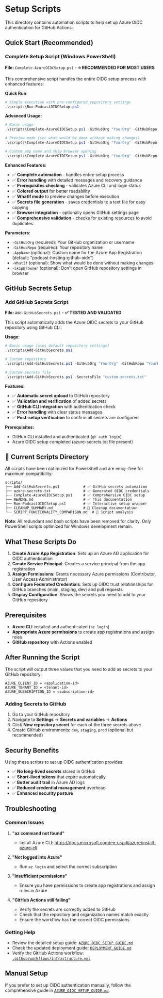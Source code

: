 # Setup Scripts

This directory contains automation scripts to help set up Azure OIDC authentication for GitHub Actions.

## Quick Start (Recommended)

### Complete Setup Script (Windows PowerShell)

**File:** `Complete-AzureOIDCSetup.ps1` - **⭐ RECOMMENDED FOR MOST USERS**

This comprehensive script handles the entire OIDC setup process with enhanced features:

**Quick Run:**
```powershell
# Simple execution with pre-configured repository settings
.\scripts\Run-PodcastOIDCSetup.ps1
```

**Advanced Usage:**
```powershell
# Basic usage
.\scripts\Complete-AzureOIDCSetup.ps1 -GitHubOrg "YourOrg" -GitHubRepo "YourRepo"

# Preview mode (see what would be done without making changes)
.\scripts\Complete-AzureOIDCSetup.ps1 -GitHubOrg "YourOrg" -GitHubRepo "YourRepo" -WhatIf

# Custom app name and skip browser opening
.\scripts\Complete-AzureOIDCSetup.ps1 -GitHubOrg "YourOrg" -GitHubRepo "YourRepo" -AppName "my-app" -SkipBrowser
```

**Enhanced Features:**
- ✅ **Complete automation** - handles entire setup process
- ✅ **Error handling** with detailed messages and recovery guidance
- ✅ **Prerequisites checking** - validates Azure CLI and login status
- ✅ **Colored output** for better readability
- ✅ **WhatIf mode** to preview changes before execution
- ✅ **Secrets file generation** - saves credentials to a text file for easy copying
- ✅ **Browser integration** - optionally opens GitHub settings page
- ✅ **Comprehensive validation** - checks for existing resources to avoid duplicates

**Parameters:**
- `-GitHubOrg` (required): Your GitHub organization or username
- `-GitHubRepo` (required): Your repository name
- `-AppName` (optional): Custom name for the Azure App Registration (default: "podcast-hosting-github-oidc")
- `-WhatIf` (optional): Show what would be done without making changes
- `-SkipBrowser` (optional): Don't open GitHub repository settings in browser

## GitHub Secrets Setup

### Add GitHub Secrets Script

**File:** `Add-GitHubSecrets.ps1` - **✅ TESTED AND VALIDATED**

This script automatically adds the Azure OIDC secrets to your GitHub repository using GitHub CLI:

**Usage:**
```powershell
# Basic usage (uses default repository settings)
.\scripts\Add-GitHubSecrets.ps1

# Custom repository
.\scripts\Add-GitHubSecrets.ps1 -GitHubOrg "YourOrg" -GitHubRepo "YourRepo"

# Custom secrets file
.\scripts\Add-GitHubSecrets.ps1 -SecretsFile "custom-secrets.txt"
```

**Features:**
- ✅ **Automatic secret upload** to GitHub repository
- ✅ **Validation and verification** of added secrets
- ✅ **GitHub CLI integration** with authentication check
- ✅ **Error handling** with clear status messages
- ✅ **Post-setup verification** to confirm all secrets are configured

**Prerequisites:**
- GitHub CLI installed and authenticated (`gh auth login`)
- Azure OIDC setup completed (azure-secrets.txt file present)

## 📁 Current Scripts Directory

All scripts have been optimized for PowerShell and are emoji-free for maximum compatibility:

```
scripts/
├── Add-GitHubSecrets.ps1           # ✅ GitHub secrets automation
├── azure-secrets.txt               # ✅ Generated OIDC credentials
├── Complete-AzureOIDCSetup.ps1     # ✅ Comprehensive OIDC setup
├── README.md                       # ✅ This documentation
├── Run-PodcastOIDCSetup.ps1        # ✅ Interactive setup wrapper
├── CLEANUP_SUMMARY.md              # 📄 Cleanup documentation
└── SCRIPT_FUNCTIONALITY_COMPARISON.md  # 📄 Script analysis
```

**Note**: All redundant and bash scripts have been removed for clarity. Only PowerShell scripts optimized for Windows development remain.

## What These Scripts Do

1. **Create Azure App Registration**: Sets up an Azure AD application for OIDC authentication
2. **Create Service Principal**: Creates a service principal from the app registration
3. **Assign Permissions**: Grants necessary Azure permissions (Contributor, User Access Administrator)
4. **Configure Federated Credentials**: Sets up OIDC trust relationships for GitHub branches (main, staging, dev) and pull requests
5. **Display Configuration**: Shows the secrets you need to add to your GitHub repository

## Prerequisites

- **Azure CLI** installed and authenticated (`az login`)
- **Appropriate Azure permissions** to create app registrations and assign roles
- **GitHub repository** with Actions enabled

## After Running the Script

The script will output three values that you need to add as secrets to your GitHub repository:

```
AZURE_CLIENT_ID = <application-id>
AZURE_TENANT_ID = <tenant-id>
AZURE_SUBSCRIPTION_ID = <subscription-id>
```

### Adding Secrets to GitHub

1. Go to your GitHub repository
2. Navigate to **Settings** → **Secrets and variables** → **Actions**
3. Click **New repository secret** for each of the three secrets above
4. Create GitHub environments: `dev`, `staging`, `prod` (optional but recommended)

## Security Benefits

Using these scripts to set up OIDC authentication provides:

- ✅ **No long-lived secrets** stored in GitHub
- ✅ **Short-lived tokens** that expire automatically
- ✅ **Better audit trail** in Azure AD logs
- ✅ **Reduced credential management** overhead
- ✅ **Enhanced security posture**

## Troubleshooting

### Common Issues

1. **"az command not found"**
   - Install Azure CLI: https://docs.microsoft.com/en-us/cli/azure/install-azure-cli

2. **"Not logged into Azure"**
   - Run `az login` and select the correct subscription

3. **"Insufficient permissions"**
   - Ensure you have permissions to create app registrations and assign roles in Azure

4. **"GitHub Actions still failing"**
   - Verify the secrets are correctly added to GitHub
   - Check that the repository and organization names match exactly
   - Ensure the workflow has the correct OIDC permissions

### Getting Help

- Review the detailed setup guide: [`AZURE_OIDC_SETUP_GUIDE.md`](../AZURE_OIDC_SETUP_GUIDE.md)
- Check the updated deployment guide: [`DEPLOYMENT_GUIDE.md`](../DEPLOYMENT_GUIDE.md)
- Verify the GitHub Actions workflow: [`.github/workflows/infrastructure.yml`](../.github/workflows/infrastructure.yml)

## Manual Setup

If you prefer to set up OIDC authentication manually, follow the comprehensive guide in [`AZURE_OIDC_SETUP_GUIDE.md`](../AZURE_OIDC_SETUP_GUIDE.md).